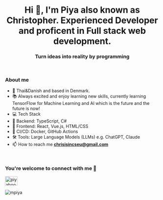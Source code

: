 
<h1 align="center">Hi 👋, I'm Piya also known as Christopher. Experienced Developer and proficent in Full stack web development. </h1>
<h3 align="center">Turn ideas into reality by programming</h3>

<br/>


### About me 
- 🙏 Thai&Danish  and based in Denmark.
- 📚 Always excited and enjoy learning new skills, currently learning TensorFlow for Machine Learning and AI which is the future and the future is now!
- 💻 Tech Stack
- 🔧 Backend: TypeScript, C#
- 🎨 Frontend: React, Vue.js, HTML/CSS
- 🚀 CI/CD: Docker, GitHub Actions
- 🛠️ Tools: Large Language Models (LLMs) e.g. ChatGPT, Claude
- 📫 How to reach me **chrisisincseu@gmail.com**
<br/>

<h3 align="left">You're welcome to connect with me 🙏</h3>
<p align="left">
<a href="https://www.linkedin.com/in/piyaboot-prasertsuwan-christopher-61a5a4172/" target="blank"><img align="center" src="https://raw.githubusercontent.com/rahuldkjain/github-profile-readme-generator/master/src/images/icons/Social/linked-in-alt.svg" alt="piyaboot-prasertsuwan-61a5a4172" height="30" width="40" /></a>
</p>

<p align="left"> <img src="https://komarev.com/ghpvc/?username=mpiya&label=Profile%20views&color=0e75b6&style=flat" alt="mpiya" /> </p>
